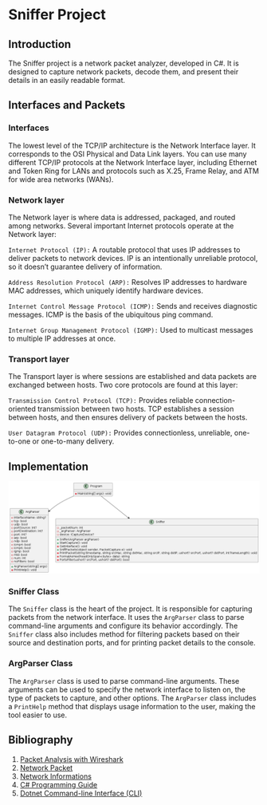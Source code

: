 # Sniffer Project

## Introduction

The Sniffer project is a network packet analyzer, developed in C#. It is designed to capture network packets, decode them, and present their details in an easily readable format.

## Interfaces and Packets

### Interfaces

The lowest level of the TCP/IP architecture is the Network Interface layer.
It corresponds to the OSI Physical and Data Link layers.
You can use many different TCP/IP protocols at the Network Interface layer, including Ethernet and
Token Ring for LANs and protocols such as X.25, Frame Relay, and ATM for wide area networks (WANs).

### Network layer

The Network layer is where data is addressed, packaged, and routed among networks. Several important Internet protocols operate at the Network layer:

`Internet Protocol (IP):` A routable protocol that uses IP addresses to deliver packets to network devices. IP is an intentionally unreliable protocol, so it doesn’t guarantee delivery of information.

`Address Resolution Protocol (ARP):` Resolves IP addresses to hardware MAC addresses, which uniquely identify hardware devices.

`Internet Control Message Protocol (ICMP):` Sends and receives diagnostic messages. ICMP is the basis of the ubiquitous ping command.

`Internet Group Management Protocol (IGMP):` Used to multicast messages to multiple IP addresses at once.

### Transport layer

The Transport layer is where sessions are established and data packets are exchanged between hosts. Two core protocols are found at this layer:

`Transmission Control Protocol (TCP):` Provides reliable connection-oriented transmission between two hosts. TCP establishes a session between hosts, and then ensures delivery of packets between the hosts.

`User Datagram Protocol (UDP):` Provides connectionless, unreliable, one-to-one or one-to-many delivery.

## Implementation

![Class Diagram](ClassDiagram.png)

### Sniffer Class

The `Sniffer` class is the heart of the project. It is responsible for capturing packets from the network interface. It uses the `ArgParser` class to parse command-line arguments and configure its behavior accordingly. The `Sniffer` class also includes method for filtering packets based on their source and destination ports, and for printing packet details to the console.

### ArgParser Class

The `ArgParser` class is used to parse command-line arguments. These arguments can be used to specify the network interface to listen on, the type of packets to capture, and other options. The `ArgParser` class includes a `PrintHelp` method that displays usage information to the user, making the tool easier to use.

## Bibliography

1. [Packet Analysis with Wireshark](https://www.wireshark.org/)
2. [Network Packet](https://en.wikipedia.org/wiki/Network_packet)
3. [Network Informations](https://www.dummies.com/article/technology/information-technology/networking/general-networking/network-administration-tcpip-protocol-framework-184682/)
4. [C# Programming Guide](https://docs.microsoft.com/en-us/dotnet/csharp/)
5. [Dotnet Command-line Interface (CLI)](https://docs.microsoft.com/en-us/dotnet/core/tools/)
